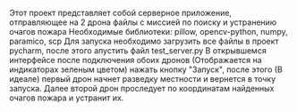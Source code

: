 Этот проект представляет собой серверное приложение, отправляющее на 2 дрона файлы с миссией по поиску и устранению очагов пожара
Необходимые библиотеки: pillow, opencv-python, numpy, paramico, scp
Для запуска необходимо загрузить все файлы в проект pycharm, после этого апустить файл test_server.py
В открывшемся интерфейсе после подключения обоих дронов (Отображается на индикаторах зеленым цветом) нажать кнопку "Запуск", после этого (В идеале) первый дрон начнет разведку местности и вернется в точку запуска. Далее второй дрон проследует по координатам найденных очагов пожара и устранит их.
